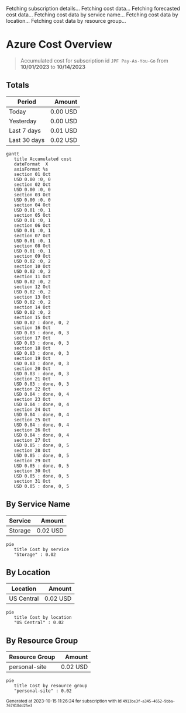 Fetching subscription details...
Fetching cost data...
Fetching forecasted cost data...
Fetching cost data by service name...
Fetching cost data by location...
Fetching cost data by resource group...
# Azure Cost Overview

> Accumulated cost for subscription id `JPF Pay-As-You-Go` from **10/01/2023** to **10/14/2023**

## Totals

|Period|Amount|
|---|---:|
|Today|0.00 USD|
|Yesterday|0.00 USD|
|Last 7 days|0.01 USD|
|Last 30 days|0.02 USD|

```mermaid
gantt
   title Accumulated cost
   dateFormat  X
   axisFormat %s
   section 01 Oct
   USD 0.00 :0, 0
   section 02 Oct
   USD 0.00 :0, 0
   section 03 Oct
   USD 0.00 :0, 0
   section 04 Oct
   USD 0.01 :0, 1
   section 05 Oct
   USD 0.01 :0, 1
   section 06 Oct
   USD 0.01 :0, 1
   section 07 Oct
   USD 0.01 :0, 1
   section 08 Oct
   USD 0.01 :0, 1
   section 09 Oct
   USD 0.02 :0, 2
   section 10 Oct
   USD 0.02 :0, 2
   section 11 Oct
   USD 0.02 :0, 2
   section 12 Oct
   USD 0.02 :0, 2
   section 13 Oct
   USD 0.02 :0, 2
   section 14 Oct
   USD 0.02 :0, 2
   section 15 Oct
   USD 0.02 : done, 0, 2
   section 16 Oct
   USD 0.03 : done, 0, 3
   section 17 Oct
   USD 0.03 : done, 0, 3
   section 18 Oct
   USD 0.03 : done, 0, 3
   section 19 Oct
   USD 0.03 : done, 0, 3
   section 20 Oct
   USD 0.03 : done, 0, 3
   section 21 Oct
   USD 0.03 : done, 0, 3
   section 22 Oct
   USD 0.04 : done, 0, 4
   section 23 Oct
   USD 0.04 : done, 0, 4
   section 24 Oct
   USD 0.04 : done, 0, 4
   section 25 Oct
   USD 0.04 : done, 0, 4
   section 26 Oct
   USD 0.04 : done, 0, 4
   section 27 Oct
   USD 0.05 : done, 0, 5
   section 28 Oct
   USD 0.05 : done, 0, 5
   section 29 Oct
   USD 0.05 : done, 0, 5
   section 30 Oct
   USD 0.05 : done, 0, 5
   section 31 Oct
   USD 0.05 : done, 0, 5
```

## By Service Name

|Service|Amount|
|---|---:|
|Storage|0.02 USD|

```mermaid
pie
   title Cost by service
   "Storage" : 0.02
```

## By Location

|Location|Amount|
|---|---:|
|US Central|0.02 USD|

```mermaid
pie
   title Cost by location
   "US Central" : 0.02
```

## By Resource Group

|Resource Group|Amount|
|---|---:|
|personal-site|0.02 USD|

```mermaid
pie
   title Cost by resource group
   "personal-site" : 0.02
```

<sup>Generated at 2023-10-15 11:26:24 for subscription with id `4913be3f-a345-4652-9bba-767418dd25e3`</sup>
